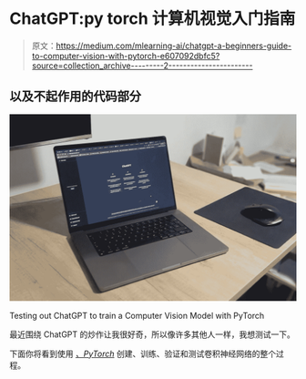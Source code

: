 # ChatGPT:py torch 计算机视觉入门指南

> 原文：<https://medium.com/mlearning-ai/chatgpt-a-beginners-guide-to-computer-vision-with-pytorch-e607092dbfc5?source=collection_archive---------2----------------------->

## 以及不起作用的代码部分

![](img/80904a253ac393d2888c633d86b9385f.png)

Testing out ChatGPT to train a Computer Vision Model with PyTorch

最近围绕 ChatGPT 的炒作让我很好奇，所以像许多其他人一样，我想测试一下。

下面你将看到使用 [*、PyTorch*](https://pytorch.org/) 创建、训练、验证和测试卷积神经网络的整个过程。